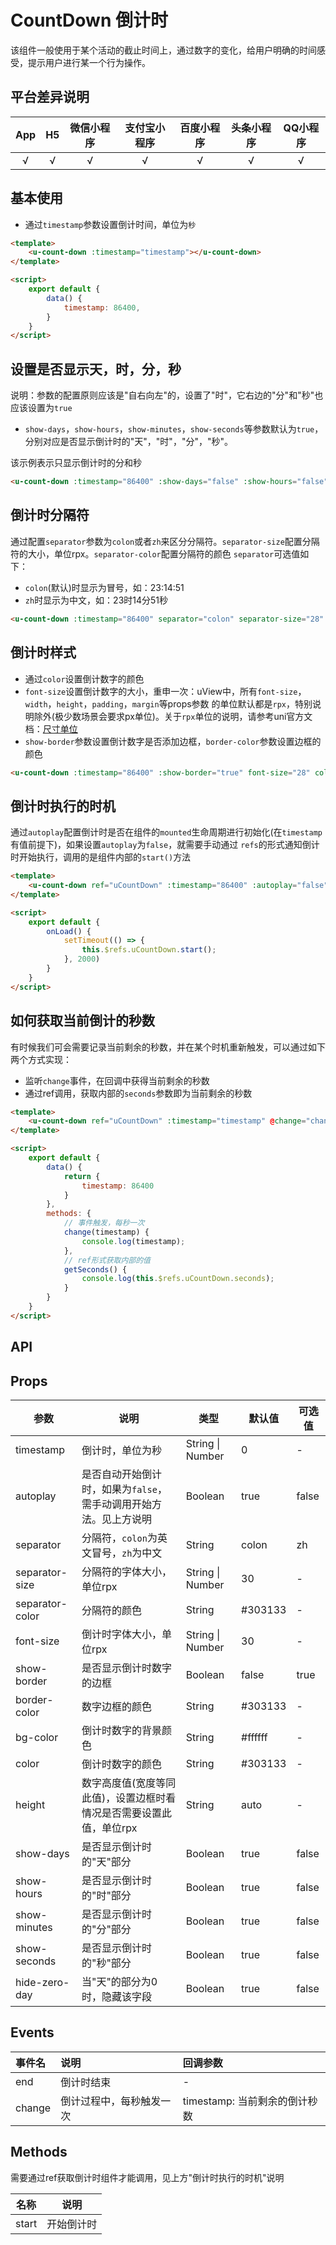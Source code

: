# CountDown 倒计时 <to-api/>

<demo-model url="/pages/componentsC/countDown/index"></demo-model>


该组件一般使用于某个活动的截止时间上，通过数字的变化，给用户明确的时间感受，提示用户进行某一个行为操作。

## 平台差异说明

|App|H5|微信小程序|支付宝小程序|百度小程序|头条小程序|QQ小程序|
|:-:|:-:|:-:|:-:|:-:|:-:|:-:|
|√|√|√|√|√|√|√|

## 基本使用

- 通过`timestamp`参数设置倒计时间，单位为`秒`

```html
<template>
	<u-count-down :timestamp="timestamp"></u-count-down>
</template>

<script>
	export default {
		data() {
			timestamp: 86400,
		}
	}
</script>
```

## 设置是否显示天，时，分，秒

说明：参数的配置原则应该是"自右向左"的，设置了"时"，它右边的"分"和"秒"也应该设置为`true`

- `show-days`，`show-hours`，`show-minutes`，`show-seconds`等参数默认为`true`，分别对应是否显示倒计时的"天"，"时"，"分"，"秒"。

该示例表示只显示倒计时的分和秒

```html
<u-count-down :timestamp="86400" :show-days="false" :show-hours="false"></u-count-down>
```

## 倒计时分隔符

通过配置`separator`参数为`colon`或者`zh`来区分分隔符。`separator-size`配置分隔符的大小，单位rpx。`separator-color`配置分隔符的颜色
`separator`可选值如下：
- `colon`(默认)时显示为冒号，如：23:14:51
- `zh`时显示为中文，如：23时14分51秒

```html
<u-count-down :timestamp="86400" separator="colon" separator-size="28" separator-color="#606266"></u-count-down>
```

## 倒计时样式

- 通过`color`设置倒计数字的颜色
- `font-size`设置倒计数字的大小，重申一次：uView中，所有`font-size`，`width`，`height`，`padding`，`margin`等props参数
的单位默认都是`rpx`，特别说明除外(极少数场景会要求px单位)。关于`rpx`单位的说明，请参考uni官方文档：[尺寸单位](https://uniapp.dcloud.io/frame?id=%e5%b0%ba%e5%af%b8%e5%8d%95%e4%bd%8d)
- `show-border`参数设置倒计数字是否添加边框，`border-color`参数设置边框的颜色

```html
<u-count-down :timestamp="86400" :show-border="true" font-size="28" color="#606266" border-color="#909399"></u-count-down>
```

## 倒计时执行的时机

通过`autoplay`配置倒计时是否在组件的`mounted`生命周期进行初始化(在`timestamp`有值前提下)，如果设置`autoplay`为`false`，就需要手动通过
`refs`的形式通知倒计时开始执行，调用的是组件内部的`start()`方法

```html
<template>
	<u-count-down ref="uCountDown" :timestamp="86400" :autoplay="false"></u-count-down>
</template>

<script>
	export default {
		onLoad() {
			setTimeout(() => {
				this.$refs.uCountDown.start();
			}, 2000)
		}
	}
</script>
```


## 如何获取当前倒计的秒数

有时候我们可会需要记录当前剩余的秒数，并在某个时机重新触发，可以通过如下两个方式实现：

- 监听`change`事件，在回调中获得当前剩余的秒数
- 通过ref调用，获取内部的`seconds`参数即为当前剩余的秒数


```html
<template>
	<u-count-down ref="uCountDown" :timestamp="timestamp" @change="change"></u-count-down>
</template>

<script>
	export default {
		data() {
			return {
				timestamp: 86400
			}
		},
		methods: {
			// 事件触发，每秒一次
			change(timestamp) {
				console.log(timestamp);
			},
			// ref形式获取内部的值
			getSeconds() {
				console.log(this.$refs.uCountDown.seconds);
			}
		}
	}
</script>
```

## API

## Props

| 参数          | 说明            | 类型            | 默认值             |  可选值   |
|-------------  |---------------- |---------------|------------------ |-------- |
| timestamp | 倒计时，单位为秒 | String \| Number | 0 | - |
| autoplay | 是否自动开始倒计时，如果为`false`，需手动调用开始方法。见上方说明  | Boolean | true | false |
| separator | 分隔符，`colon`为英文冒号，`zh`为中文 | String  | colon | zh |
| separator-size | 分隔符的字体大小，单位rpx | String \| Number  | 30 | - |
| separator-color | 分隔符的颜色 | String  | #303133 | - |
| font-size | 倒计时字体大小，单位rpx | String \| Number  | 30 | - |
| show-border | 是否显示倒计时数字的边框 | Boolean | false | true |
| border-color | 数字边框的颜色 | String  | #303133 | - |
| bg-color | 倒计时数字的背景颜色 | String  | #ffffff | - |
| color | 倒计时数字的颜色 | String  | #303133 | - |
| height | 数字高度值(宽度等同此值)，设置边框时看情况是否需要设置此值，单位rpx | String  | auto | - |
| show-days | 是否显示倒计时的"天"部分 | Boolean  | true | false |
| show-hours | 是否显示倒计时的"时"部分 | Boolean  | true | false |
| show-minutes | 是否显示倒计时的"分"部分 | Boolean  | true | false |
| show-seconds | 是否显示倒计时的"秒"部分 | Boolean  | true | false |
| hide-zero-day | 当"天"的部分为0时，隐藏该字段 | Boolean  | true | false |


## Events

|事件名|说明|回调参数|
|:-|:-|:-|
|end|倒计时结束|-|
|change|倒计过程中，每秒触发一次|timestamp: 当前剩余的倒计秒数|



## Methods

需要通过ref获取倒计时组件才能调用，见上方"倒计时执行的时机"说明

| 名称          | 说明            |
|-------------  |---------------- |
| start | 开始倒计时  |
